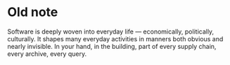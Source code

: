 # Old note

Software is deeply woven into everyday life — economically, politically, culturally. It shapes many everyday activities in manners both obvious and nearly invisible. In your hand, in the building, part of every supply chain, every archive, every query.